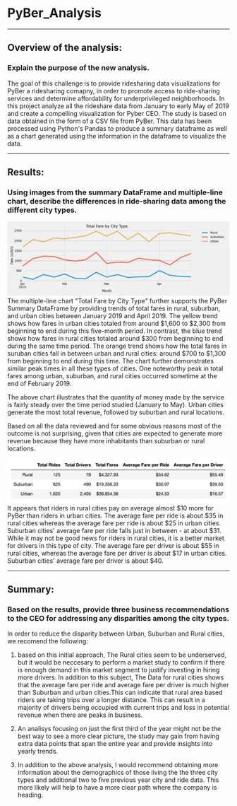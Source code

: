 # PyBer_Analysis

---

## Overview of the analysis: 
### Explain the purpose of the new analysis.

The goal of this challenge is to provide ridesharing data visualizations for PyBer a ridesharing comapny, in order to promote access to ride-sharing services and determine affordability for underprivileged neighborhoods. In this project analyze all the rideshare data from January to early May of 2019 and create a compelling visualization for Pyber CEO.
The study is based on data obtained in the form of a CSV file from PyBer. This data has been processed using Python's Pandas to produce a summary dataframe as well as a chart generated using the information in the dataframe to visualize the data.

---

## Results: 
### Using images from the summary DataFrame and multiple-line chart, describe the differences in ride-sharing data among the different city types.


![alt text](https://github.com/salvamike/PyBer_Analysis/blob/main/analysis/PyBer_fare_summary.png)
The multiple-line chart "Total Fare by City Type" further supports the PyBer Summary DataFrame by providing trends of total fares in rural, suburban, and urban cities between January 2019 and April 2019. The yellow trend shows how fares in urban cities totaled from around $1,600 to $2,300 from beginning to end during this five-month period. In contrast, the blue trend shows how fares in rural cities totaled around $300 from beginning to end during the same time period. The orange trend shows how the total fares in suruban cities fall in between urban and rural cities: around $700 to $1,300 from beginning to end during this time. The chart further demonstrates similar peak times in all these types of cities. One noteworthy peak in total fares among urban, suburban, and rural cities occurred sometime at the end of February 2019.

The above chart illustrates that the quantity of money made by the service is fairly steady over the time period studied (January to May). Urban cities generate the most total revenue, followed by suburban and rural locations. 

Based on all the data reviewed and for some obvious reasons most of the outcome is not surprising, given that cities are expected to generate more revenue because they have more inhabitants than suburban or rural locations.


![alt text](https://github.com/salvamike/PyBer_Analysis/blob/main/analysis/PyBerSummaryDF.png)
It appears that riders in rural cities pay on average almost $10 more for PyBer than riders in urban cities. The average fare per ride is about $35 in rural cities whereas the average fare per ride is about $25 in urban cities. Suburban cities' average fare per ride falls just in between - at about $31. While it may not be good news for riders in rural cities, it is a better market for drivers in this type of city. The average fare per driver is about $55 in rural cities, whereas the average fare per driver is about $17 in urban cities. Suburban cities' average fare per driver is about $40.

---

## Summary: 
### Based on the results, provide three business recommendations to the CEO for addressing any disparities among the city types.

In order to reduce the disparity between Urban, Suburban and Rural cities, we recomend the following:

1. based on this initial approach, The Rural cities seem to be underserved, but it would be neccesary to perform a market study to confirm if there is enough demand in this market segment to justify investing in hiring more drivers. In addition to this subject, The Data for rural cities shows that the average fare per ride and average fare per driver is much higher than Suburban and urban cities.This can indicate that rural area based riders are taking trips over a longer distance. This can result in a majority of drivers being occupied with current trips and loss in potential revenue when there are peaks in business.

2. An analisys focusing on just the first third of the year might not be the best way to see a more clear picture, the study may gain from having extra data points that span the entire year and provide insights into yearly trends.

3. In addition to the above analysis, I would recommend obtaining more information about the demographics of those living the the three city types and additional two to five previous year city and ride data. This more likely will help to have a more clear path where the company is heading.
